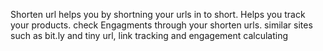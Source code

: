 Shorten url helps you by shortning your urls in to short.
Helps you track your products. check Engagments through your shorten urls.
similar sites such as bit.ly and tiny url,
link tracking and engagement calculating
